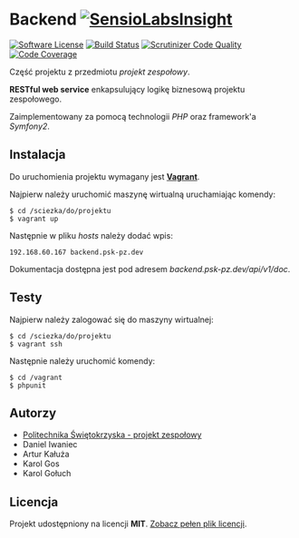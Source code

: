 # Backend [![SensioLabsInsight](https://insight.sensiolabs.com/projects/ad3dbb57-f080-4b64-af84-ced2fc955587/small.png)](https://insight.sensiolabs.com/projects/ad3dbb57-f080-4b64-af84-ced2fc955587)

[![Software License](https://img.shields.io/badge/license-MIT-brightgreen.svg?style=flat)](LICENSE)
[![Build Status](https://travis-ci.org/psk-pz/Backend.svg?branch=master)](https://travis-ci.org/psk-pz/Backend)
[![Scrutinizer Code Quality](https://scrutinizer-ci.com/g/psk-pz/Backend/badges/quality-score.png?b=master)](https://scrutinizer-ci.com/g/psk-pz/Backend/?branch=master)
[![Code Coverage](https://scrutinizer-ci.com/g/psk-pz/Backend/badges/coverage.png?b=master)](https://scrutinizer-ci.com/g/psk-pz/Backend/?branch=master)

Część projektu z przedmiotu *projekt zespołowy*.

**RESTful web service** enkapsulujący logikę biznesową projektu zespołowego.

Zaimplementowany za pomocą technologii *PHP* oraz framework'a *Symfony2*.

## Instalacja

Do uruchomienia projektu wymagany jest [**Vagrant**](https://www.vagrantup.com/downloads.html).

Najpierw należy uruchomić maszynę wirtualną uruchamiając komendy:

```
$ cd /sciezka/do/projektu
$ vagrant up
```

Następnie w pliku *hosts* należy dodać wpis:

```
192.168.60.167 backend.psk-pz.dev
```

Dokumentacja dostępna jest pod adresem *backend.psk-pz.dev/api/v1/doc*.

## Testy

Najpierw należy zalogować się do maszyny wirtualnej:

```
$ cd /sciezka/do/projektu
$ vagrant ssh
```

Następnie należy uruchomić komendy:

```
$ cd /vagrant
$ phpunit
```

## Autorzy

- [Politechnika Świętokrzyska - projekt zespołowy](https://github.com/psk-pz)
 - Daniel Iwaniec
 - Artur Kałuża
 - Karol Gos
 - Karol Gołuch

## Licencja

Projekt udostępniony na licencji **MIT**. [Zobacz pełen plik licencji](LICENSE).
